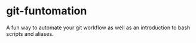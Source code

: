 # git-funtomation

A fun way to automate your git workflow as well as an introduction to bash scripts and aliases.
